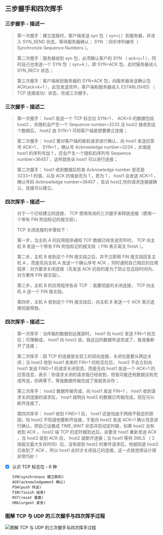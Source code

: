 ﻿## 三步握手和四次挥手  
  
### 三步握手 - 描述一  
  
> 第一次握手：建立连接时，客户端发送 syn 包（ syn=j ）到服务器，并进入 SYN_SEND 状态，等待服务器确认； SYN ：同步序列编号（ Synchronize Sequence Numbers ）。  
>  
> 第二次握手：服务器收到 syn 包，必须确认客户的 SYN （ ack=j+1 ），同时自己也发送一个 SYN 包（ syn=k ），即 SYN+ACK 包，此时服务器进入 SYN_RECV 状态；  
>  
> 第三次握手：客户端收到服务器的 SYN+ACK 包，向服务器发送确认包 ACK(ack=k+1 ），此包发送完毕，客户端和服务器进入 ESTABLISHED （ TCP 连接成功）状态，完成三次握手。  
  
### 三次握手 - 描述二  
  
> 第一次握手： host1 发送一个 TCP 标志位 SYN=1 、 ACK=0 的数据包给 host2 ，并随机会产生一个 Sequence number=3233.当 host2 接收到这个数据后， host2 由 SYN=1 可知客户端是想要建立连接；  
>  
> 第二次握手： host2 要对客户端的联机请求进行确认，向 host1 发送应答号 ACK=1 、 SYN=1 ，确认号 Acknowledge number=3234 ，此值是 host1 的序列号加 1 ，还会产生一个随机的序列号 Sequence number=36457 ，这样就告诉 host1 可以进行连接；  
>  
> 第三次握手： host1 收到数据后检查 Acknowledge number 是否是 3233+1 的值，以及 ACK 的值是否为 1 ，若为 1 ， host1 会发送 ACK=1 ，确认号码 Acknowledge number=36457 ，告诉 host2,你的请求连接被确认，连接可以建立。 
  
### 四次挥手 - 描述一  
  
> 对于一个已经建立的连接， TCP 使用改进的三次握手来释放连接（使用一个带有 FIN 附加标记的报文段）。
>
> TCP 关闭连接的步骤如下：  
>  
> 第一步，当主机 A 的应用程序通知 TCP 数据已经发送完毕时， TCP 向主机 B 发送一个带有 FIN 附加标记的报文段（ FIN 表示英文 finish ）。  
>  
> 第二步，主机 B 收到这个 FIN 报文段之后，并不立即用 FIN 报文段回复主机 A ，而是先向主机 A 发送一个确认序号 ACK ，同时通知自己相应的应用程序：对方要求关闭连接（先发送 ACK 的目的是为了防止在这段时间内，对方重传 FIN 报文段）。  
>  
> 第三步，主机 B 的应用程序告诉 TCP ：我要彻底的关闭连接， TCP 向主机 A 送一个 FIN 报文段。  
>  
> 第四步，主机 A 收到这个 FIN 报文段后，向主机 B 发送一个 ACK 表示连接彻底释放。  

### 四次挥手  - 描述二  
  
> 第一次挥手：当传输的数据到达尾部时， host1 向 host2 发送 FIN=1 标志位；可理解成， host1 向 host2 说，我这边的数据传送完成了，我准备断开了连接；  
>  
> 第二次挥手：因 TCP 的连接是全双工的双向连接，关闭也是要从两边关闭；当 host2 收到 host1 发来的 FIN=1 的标志位后， host2 不会立刻向 host1 发送 FIND=1 的请求关闭信息，而是先向 host1 发送一个 ACK=1 的应答信息，表示：你请求关闭的请求我已经收到，但我可能还有数据没有完成传送，你再等下，等我数据传输完成了我就告诉你；  
>  
> 第三次挥手： host2 数据传输完成，向 host1 发送 FIN=1 ， host1 收到请求关闭连接的请求后， host1 就明白 host2 的数据已传输完成，现在可以断开连接了，  
>  
> 第四次挥手： host1 收到 FIND=1 后， host1 还是怕由于网络不稳定的原因，怕 host2 不知道他要断开连接，于是向 host2 发送 ACK=1 确认信息进行确认，把自己设置成 TIME_WAIT 状态并启动定时器，如果 host2 没有收到 ACK ， host2 端 TCP 的定时器到达后，会要求 host1 重新发送 ACK ，当 host2 收到 ACK 后， host2 就断开连接；当 host1 等待 2MLS （ 2 倍报文最大生存时间）后，没有收到 host2 的重传请求后，他就知道 host2 已收到了 ACK ，所以 host1 此时才关闭自己的连接。这一点我觉得设计得非常巧妙！

- [x] 认识 TCP 标志位 - 6 种  
  
    `SYN(synchronous 建立联机)`  
    `ACK(acknowledgement 确认)`  
    `PSH(push 传送)`  
    `FIN(finish 结束)`  
    `RST(reset 重置)`  
    `URG(urgent 紧急)`  
  
### 图解 TCP 与 UDP 的三次握手与四次挥手过程  
![图解 TCP 与 UDP 的三次握手与四次挥手过程][1]  
  
  [1]: https://github.com/jtleon/notes/blob/master/source/tcp.png  
